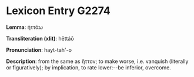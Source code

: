 # Lexicon Entry G2274

**Lemma**: ἡττάω

**Transliteration (xlit)**: hēttáō

**Pronunciation**: hayt-tah'-o

**Description**:
from the same as ἥττον; to make worse, i.e. vanquish (literally or figuratively); by implication, to rate lower:--be inferior, overcome.
